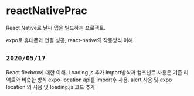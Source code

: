 # reactNativePrac
React Native로 날씨 앱을 빌드하는 프로젝트.

expo로 휴대폰과 연결 성공, react-native의 작동방식 이해.

## `2020/05/17`
React flexbox에 대한 이해.
Loading.js 추가 import방식과 컴포넌트 사용은 기존 리액트와 
비슷한 방식 expo-location api를 import후 사용.
alert 사용 및 expo location 의 사용 및 loading.js 코드 추가
